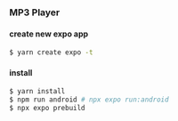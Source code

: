 ### MP3 Player

#### create new expo app
```sh
$ yarn create expo -t
```

#### install
```sh
$ yarn install
$ npm run android # npx expo run:android
$ npx expo prebuild
```

